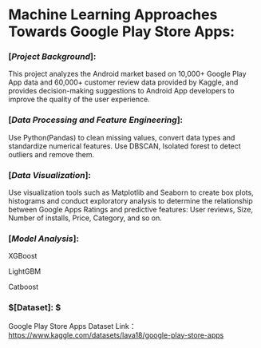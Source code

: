 # Machine Learning Approaches Towards Google Play Store Apps:

### $[Project$ $Background]:$

This project analyzes the Android market based on 10,000+ Google Play App data and 60,000+ customer review data provided by Kaggle, and provides decision-making suggestions to Android App developers to improve the quality of the user experience.

### $[Data$  $Processing$  $and$  $Feature$  $Engineering]:$   

Use Python(Pandas) to clean missing values, convert data types and standardize numerical features. Use DBSCAN, Isolated forest to detect outliers and remove them.

### $[Data$ $Visualization]:$ 
Use visualization tools such as Matplotlib and Seaborn to create box plots, histograms and conduct exploratory analysis to determine the relationship between Google Apps Ratings and predictive features: User reviews, Size, Number of installs, Price, Category, and so on.

### $[Model$ $Analysis]:$  

XGBoost

LightGBM 

Catboost 


### $[Dataset]: $ 
Google Play Store Apps Dataset
Link：https://www.kaggle.com/datasets/lava18/google-play-store-apps
